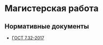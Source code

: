 # Магистерская работа

## Нормативные документы
- [ГОСТ 7.32-2017](https://cs.msu.ru/sites/cmc/files/docs/2021-11gost_7.32-2017.pdf)
